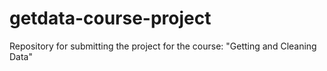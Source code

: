 getdata-course-project
======================

Repository for submitting the project for the course: "Getting and Cleaning Data"

